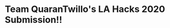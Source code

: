 # Team QuaranTwillo's LA Hacks 2020 Submission!!

<p align="center"><https://challengepost-s3-challengepost.netdna-ssl.com/photos/production/challenge_thumbnails/000/787/815/datas/original.png></p>
